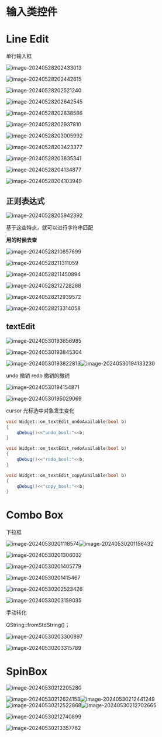 # 输入类控件

# Line Edit

单行输入框



![image-20240528202433013](C:\Users\30780\AppData\Roaming\Typora\typora-user-images\image-20240528202433013.png)

![image-20240528202442615](C:\Users\30780\AppData\Roaming\Typora\typora-user-images\image-20240528202442615.png)

![image-20240528202521240](C:\Users\30780\AppData\Roaming\Typora\typora-user-images\image-20240528202521240.png)

![image-20240528202642545](C:\Users\30780\AppData\Roaming\Typora\typora-user-images\image-20240528202642545.png)

![image-20240528202838586](C:\Users\30780\AppData\Roaming\Typora\typora-user-images\image-20240528202838586.png)

![image-20240528202937810](C:\Users\30780\AppData\Roaming\Typora\typora-user-images\image-20240528202937810.png)

![image-20240528203005992](C:\Users\30780\AppData\Roaming\Typora\typora-user-images\image-20240528203005992.png)

![image-20240528203423377](C:\Users\30780\AppData\Roaming\Typora\typora-user-images\image-20240528203423377.png)

![image-20240528203835341](C:\Users\30780\AppData\Roaming\Typora\typora-user-images\image-20240528203835341.png)

![image-20240528204134877](C:\Users\30780\AppData\Roaming\Typora\typora-user-images\image-20240528204134877.png)

![image-20240528204103949](C:\Users\30780\AppData\Roaming\Typora\typora-user-images\image-20240528204103949.png)

## 正则表达式

![image-20240528205942392](C:\Users\30780\AppData\Roaming\Typora\typora-user-images\image-20240528205942392.png)

基于这些特点，就可以进行字符串匹配

**用的时候去查**

![image-20240528210857699](C:\Users\30780\AppData\Roaming\Typora\typora-user-images\image-20240528210857699.png)

![image-20240528211311059](C:\Users\30780\AppData\Roaming\Typora\typora-user-images\image-20240528211311059.png)

![image-20240528211450894](C:\Users\30780\AppData\Roaming\Typora\typora-user-images\image-20240528211450894.png)

![image-20240528212728288](C:\Users\30780\AppData\Roaming\Typora\typora-user-images\image-20240528212728288.png)

![image-20240528212939572](C:\Users\30780\AppData\Roaming\Typora\typora-user-images\image-20240528212939572.png)

![image-20240528213314058](C:\Users\30780\AppData\Roaming\Typora\typora-user-images\image-20240528213314058.png)

## textEdit

![image-20240530193656985](C:\Users\30780\AppData\Roaming\Typora\typora-user-images\image-20240530193656985.png)

![image-20240530193845304](C:\Users\30780\AppData\Roaming\Typora\typora-user-images\image-20240530193845304.png)

![image-20240530193822813](C:\Users\30780\AppData\Roaming\Typora\typora-user-images\image-20240530193822813.png)![image-20240530194133230](C:\Users\30780\AppData\Roaming\Typora\typora-user-images\image-20240530194133230.png)

undo 撤销 redo 撤销的撤销

![image-20240530194154871](C:\Users\30780\AppData\Roaming\Typora\typora-user-images\image-20240530194154871.png)

![image-20240530195029069](C:\Users\30780\AppData\Roaming\Typora\typora-user-images\image-20240530195029069.png)

cursor 光标选中对象发生变化

```C++
void Widget::on_textEdit_undoAvailable(bool b)
{
    qDebug()<<"undo_bool:"<<b;
}

void Widget::on_textEdit_redoAvailable(bool b)
{
    qDebug()<<"rado_bool:"<<b;
}

void Widget::on_textEdit_copyAvailable(bool b)
{
    qDebug()<<"copy_bool:"<<b;
}
```

# Combo  Box

下拉框

![image-20240530201118574](C:\Users\30780\AppData\Roaming\Typora\typora-user-images\image-20240530201118574.png)![image-20240530201156432](C:\Users\30780\AppData\Roaming\Typora\typora-user-images\image-20240530201156432.png)

![image-20240530201306032](C:\Users\30780\AppData\Roaming\Typora\typora-user-images\image-20240530201306032.png)

![image-20240530201405779](C:\Users\30780\AppData\Roaming\Typora\typora-user-images\image-20240530201405779.png)

![image-20240530201415467](C:\Users\30780\AppData\Roaming\Typora\typora-user-images\image-20240530201415467.png)

![image-20240530202523426](C:\Users\30780\AppData\Roaming\Typora\typora-user-images\image-20240530202523426.png)

![image-20240530203159035](C:\Users\30780\AppData\Roaming\Typora\typora-user-images\image-20240530203159035.png)

手动转化

QString::fromStdString()；

![image-20240530203300897](C:\Users\30780\AppData\Roaming\Typora\typora-user-images\image-20240530203300897.png)

![image-20240530203315789](C:\Users\30780\AppData\Roaming\Typora\typora-user-images\image-20240530203315789.png)

# SpinBox

![image-20240530212205280](C:\Users\30780\AppData\Roaming\Typora\typora-user-images\image-20240530212205280.png)

![image-20240530212624153](C:\Users\30780\AppData\Roaming\Typora\typora-user-images\image-20240530212624153.png)![image-20240530212441249](C:\Users\30780\AppData\Roaming\Typora\typora-user-images\image-20240530212441249.png)![image-20240530212522868](C:\Users\30780\AppData\Roaming\Typora\typora-user-images\image-20240530212522868.png)![image-20240530212702665](C:\Users\30780\AppData\Roaming\Typora\typora-user-images\image-20240530212702665.png)

![image-20240530212740899](C:\Users\30780\AppData\Roaming\Typora\typora-user-images\image-20240530212740899.png)

![image-20240530213357762](C:\Users\30780\AppData\Roaming\Typora\typora-user-images\image-20240530213357762.png)
